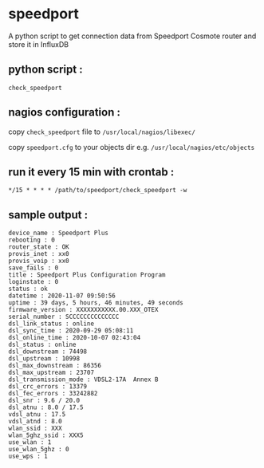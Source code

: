 # speedport

A python script to get connection data from Speedport Cosmote router and store it in InfluxDB

## python script :

`check_speedport`

## nagios configuration :

copy `check_speedport` file to `/usr/local/nagios/libexec/`

copy `speedport.cfg` to your objects dir e.g. `/usr/local/nagios/etc/objects`

## run it every 15 min with crontab :
```
*/15 * * * * /path/to/speedport/check_speedport -w
```

## sample output :

```
device_name : Speedport Plus
rebooting : 0
router_state : OK
provis_inet : xx0
provis_voip : xx0
save_fails : 0
title : Speedport Plus Configuration Program
loginstate : 0
status : ok
datetime : 2020-11-07 09:50:56
uptime : 39 days, 5 hours, 46 minutes, 49 seconds
firmware_version : XXXXXXXXXXX.00.XXX_OTEX
serial_number : SCCCCCCCCCCCCCC
dsl_link_status : online
dsl_sync_time : 2020-09-29 05:08:11
dsl_online_time : 2020-10-07 02:43:04
dsl_status : online
dsl_downstream : 74498
dsl_upstream : 10998
dsl_max_downstream : 86356
dsl_max_upstream : 23707
dsl_transmission_mode : VDSL2-17A  Annex B
dsl_crc_errors : 13379
dsl_fec_errors : 33242882
dsl_snr : 9.6 / 20.0
dsl_atnu : 8.0 / 17.5
vdsl_atnu : 17.5
vdsl_atnd : 8.0
wlan_ssid : XXX
wlan_5ghz_ssid : XXX5
use_wlan : 1
use_wlan_5ghz : 0
use_wps : 1
```

